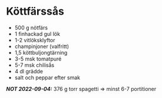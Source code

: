 # Köttfärssås

- 500 g nötfärs
- 1 finhackad gul lök
- 1-2 vitlöksklyftor
- champinjoner (valfritt)
- 1,5 köttbuljongtärning
- 3-5 msk tomatpuré
- 5-7 msk chilisås
- 4 dl grädde
- salt och peppar efter smak

**_NOT 2022-09-04:_** 376 g torr spagetti => minst 6-7 portitioner
